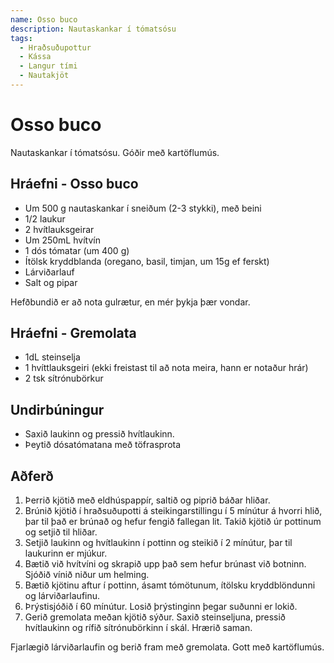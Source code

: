 ```yaml
---
name: Osso buco
description: Nautaskankar í tómatsósu
tags:
  - Hraðsuðupottur
  - Kássa
  - Langur tími
  - Nautakjöt
---
```


# Osso buco

Nautaskankar í tómatsósu. Góðir með kartöflumús.

## Hráefni - Osso buco

- Um 500 g nautaskankar í sneiðum (2-3 stykki), með beini
- 1/2 laukur
- 2 hvítlauksgeirar
- Um 250mL hvítvín
- 1 dós tómatar (um 400 g)
- Ítölsk kryddblanda (oregano, basil, timjan, um 15g ef ferskt)
- Lárviðarlauf
- Salt og pipar

Hefðbundið er að nota gulrætur, en mér þykja þær vondar.

## Hráefni - Gremolata

- 1dL steinselja
- 1 hvíttlauksgeiri (ekki freistast til að nota meira, hann er notaður hrár)
- 2 tsk sítrónubörkur

## Undirbúningur

- Saxið laukinn og pressið hvítlaukinn.
- Þeytið dósatómatana með töfrasprota

## Aðferð

1. Þerrið kjötið með eldhúspappír, saltið og piprið báðar hliðar.
2. Brúnið kjötið í hraðsuðupotti á steikingarstillingu í 5 mínútur á hvorri hlið, þar til það er brúnað og hefur fengið fallegan lit. Takið kjötið úr pottinum og setjið til hliðar.
3. Setjið laukinn og hvítlaukinn í pottinn og steikið í 2 mínútur, þar til laukurinn er mjúkur.
4. Bætið við hvítvíni og skrapið upp það sem hefur brúnast við botninn. Sjóðið vínið niður um helming.
5. Bætið kjötinu aftur í pottinn, ásamt tómötunum, ítölsku kryddblöndunni og lárviðarlaufinu.
6. Þrýstisjóðið í 60 mínútur. Losið þrýstinginn þegar suðunni er lokið.
7. Gerið gremolata meðan kjötið sýður. Saxið steinseljuna, pressið hvítlaukinn og rífið sítrónubörkinn í skál. Hrærið saman.

Fjarlægið lárviðarlaufin og berið fram með gremolata. Gott með kartöflumús.

